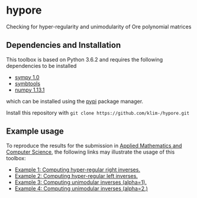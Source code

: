 # hypore
Checking for hyper-regularity and unimodularity of Ore polynomial matrices


## Dependencies and Installation
This toolbox is based on Python 3.6.2 and requires the following
dependencies to be installed

- [sympy 1.0](https://github.com/sympy/sympy)
- [symbtools](https://github.com/TUD-RST/symbtools)
- [numpy 1.13.1](https://github.com/numpy/numpy)

which can be installed using the [pypi](https://pypi.python.org/pypi)
package manager.

Install this repository with `git clone https://github.com/klim-/hypore.git`

## Example usage
To reproduce the results for the submission in
[Applied Mathematics and Computer Science](https://www.amcs.uz.zgora.pl),
the following links may illustrate the usage of this toolbox:

- [Example 1: Computing hyper-regular right inverses.](http://nbviewer.jupyter.org/github/klim-/hypore/blob/master/example1_hyperreg_right_inv.ipynb) 
- [Example 2: Computing hyper-regular left inverses.](http://nbviewer.jupyter.org/github/klim-/hypore/blob/master/example2_hyperreg_left_inv.ipynb)
- [Example 3: Computing unimodular inverses (alpha=1).](http://nbviewer.jupyter.org/github/klim-/hypore/blob/master/example3_unimodular_inv_alpha1.ipynb)
- [Example 4: Computing unimodular inverses (alpha=2.)](http://nbviewer.jupyter.org/github/klim-/hypore/blob/master/example4_unimodular_inv_alpha2.ipynb)

